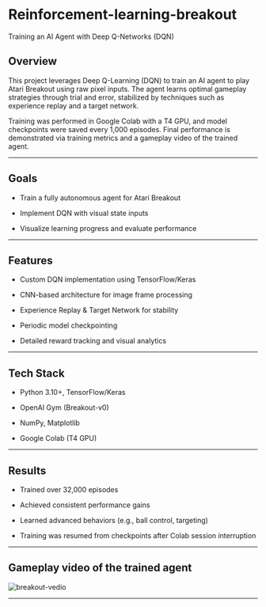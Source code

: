 # Reinforcement-learning-breakout
Training an AI Agent with Deep Q-Networks (DQN)

## Overview
 
This project leverages Deep Q-Learning (DQN) to train an AI agent to play Atari Breakout using raw pixel inputs. The agent learns optimal gameplay strategies through trial and error, stabilized by techniques such as experience replay and a target network.

Training was performed in Google Colab with a T4 GPU, and model checkpoints were saved every 1,000 episodes. Final performance is demonstrated via training metrics and a gameplay video of the trained agent.

---
## Goals

- Train a fully autonomous agent for Atari Breakout

- Implement DQN with visual state inputs

- Visualize learning progress and evaluate performance



---
## Features

 - Custom DQN implementation using TensorFlow/Keras

 - CNN-based architecture for image frame processing

 - Experience Replay & Target Network for stability

 - Periodic model checkpointing

 - Detailed reward tracking and visual analytics


---
## Tech Stack
- Python 3.10+, TensorFlow/Keras

- OpenAI Gym (Breakout-v0)

- NumPy, Matplotlib

- Google Colab (T4 GPU)

---
## Results
- Trained over 32,000 episodes

- Achieved consistent performance gains

- Learned advanced behaviors (e.g., ball control, targeting)

- Training was resumed from checkpoints after Colab session interruption

---

## Gameplay video of the trained agent
![breakout-vedio](https://github.com/user-attachments/assets/43c3efd8-5b30-4367-8b83-a46019fe7a8d)

---

